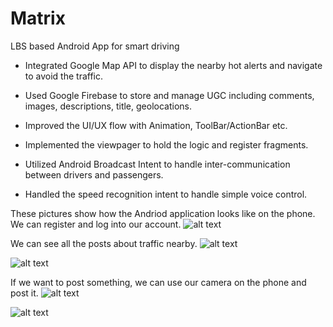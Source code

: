# Matrix
LBS based Android App for smart driving

- Integrated Google Map API to display the nearby hot alerts and navigate to avoid the traffic.

- Used Google Firebase to store and manage UGC including comments, images, descriptions, title, geolocations.

- Improved the UI/UX flow with Animation, ToolBar/ActionBar etc.

- Implemented the viewpager to hold the logic and register fragments.

- Utilized Android Broadcast Intent to handle inter-communication between drivers and passengers.

- Handled the speed recognition intent to handle simple voice control.


These pictures show how the Andriod application looks like on the phone.
We can register and log into our account. 
![alt text](https://i.ibb.co/F6VVzSr/Capture13.jpg)

We can see all the posts about traffic nearby.
![alt text](https://i.ibb.co/mFQwPDR/Capture14.jpg)

![alt text](https://i.ibb.co/Fh2VF9p/Capture15.jpg)

If we want to post something, we can use our camera on the phone and post it.
![alt text](https://i.ibb.co/ZWf3rsP/Capture16.jpg)

![alt text](https://i.ibb.co/Hg8C5qn/Capture17.jpg)
